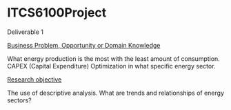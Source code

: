 # ITCS6100Project
Deliverable 1 

<ins>Business Problem, Opportunity or Domain Knowledge<ins>
  
What energy production is the most with the least amount of consumption. CAPEX (Capital Expenditure) Optimization in what specific energy sector. 


<ins>Research objective<ins>
  
The use of descriptive analysis. What are trends and relationships of energy sectors?

